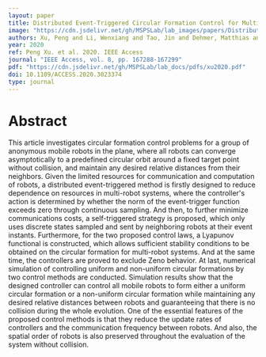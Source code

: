 ```yaml
---
layout: paper
title: Distributed Event-Triggered Circular Formation Control for Multiple Anonymous Mobile Robots With Order Preservation and Obstacle Avoidance
image: "https://cdn.jsdelivr.net/gh/MSPSLab/lab_images/papers/Distributed-Event-Triggered-Circular.png"
authors: Xu, Peng and Li, Wenxiang and Tao, Jin and Dehmer, Matthias and Emmert-Streib, Frank and Xie, Guangming and Xu, Minyi and Zhou, Quan
year: 2020
ref: Peng Xu. et al. 2020. IEEE Access
journal: "IEEE Access, vol. 8, pp. 167288-167299"
pdf: "https://cdn.jsdelivr.net/gh/MSPSLab/lab_docs/pdfs/xu2020.pdf"
doi: 10.1109/ACCESS.2020.3023374
type: journal
---
```


# Abstract

This article investigates circular formation control problems for a group of anonymous mobile robots in the plane, where all robots can converge asymptotically to a predefined circular orbit around a fixed target point without collision, and maintain any desired relative distances from their neighbors. Given the limited resources for communication and computation of robots, a distributed event-triggered method is firstly designed to reduce dependence on resources in multi-robot systems, where the controller's action is determined by whether the norm of the event-trigger function exceeds zero through continuous sampling. And then, to further minimize communications costs, a self-triggered strategy is proposed, which only uses discrete states sampled and sent by neighboring robots at their event instants. Furthermore, for the two proposed control laws, a Lyapunov functional is constructed, which allows sufficient stability conditions to be obtained on the circular formation for multi-robot systems. And at the same time, the controllers are proved to exclude Zeno behavior. At last, numerical simulation of controlling uniform and non-uniform circular formations by two control methods are conducted. Simulation results show that the designed controller can control all mobile robots to form either a uniform circular formation or a non-uniform circular formation while maintaining any desired relative distances between robots and guaranteeing that there is no collision during the whole evolution. One of the essential features of the proposed control methods is that they reduce the update rates of controllers and the communication frequency between robots. And also, the spatial order of robots is also preserved throughout the evaluation of the system without collision.

 